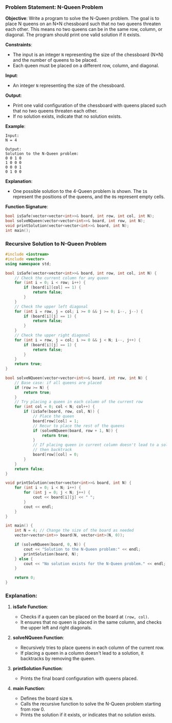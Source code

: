 ### Problem Statement: N-Queen Problem

**Objective**:
Write a program to solve the N-Queen problem. The goal is to place N queens on an N×N chessboard such that no two queens threaten each other. This means no two queens can be in the same row, column, or diagonal. The program should print one valid solution if it exists.

**Constraints**:
- The input is an integer `N` representing the size of the chessboard (N×N) and the number of queens to be placed.
- Each queen must be placed on a different row, column, and diagonal.

**Input**:
- An integer `N` representing the size of the chessboard.

**Output**:
- Print one valid configuration of the chessboard with queens placed such that no two queens threaten each other.
- If no solution exists, indicate that no solution exists.

**Example**:
```
Input:
N = 4

Output:
Solution to the N-Queen problem:
0 0 1 0 
1 0 0 0 
0 0 0 1 
0 1 0 0 
```

**Explanation**:
- One possible solution to the 4-Queen problem is shown. The `1`s represent the positions of the queens, and the `0`s represent empty cells.

**Function Signature**:
```cpp
bool isSafe(vector<vector<int>>& board, int row, int col, int N);
bool solveNQueen(vector<vector<int>>& board, int row, int N);
void printSolution(vector<vector<int>>& board, int N);
int main();
```

### Recursive Solution to N-Queen Problem
```cpp
#include <iostream>
#include <vector>
using namespace std;

bool isSafe(vector<vector<int>>& board, int row, int col, int N) {
    // Check the current column for any queen
    for (int i = 0; i < row; i++) {
        if (board[i][col] == 1) {
            return false;
        }
    }
    // Check the upper left diagonal
    for (int i = row, j = col; i >= 0 && j >= 0; i--, j--) {
        if (board[i][j] == 1) {
            return false;
        }
    }
    // Check the upper right diagonal
    for (int i = row, j = col; i >= 0 && j < N; i--, j++) {
        if (board[i][j] == 1) {
            return false;
        }
    }
    return true;
}

bool solveNQueen(vector<vector<int>>& board, int row, int N) {
    // Base case: if all queens are placed
    if (row >= N) {
        return true;
    }
    // Try placing a queen in each column of the current row
    for (int col = 0; col < N; col++) {
        if (isSafe(board, row, col, N)) {
            // Place the queen
            board[row][col] = 1;
            // Recur to place the rest of the queens
            if (solveNQueen(board, row + 1, N)) {
                return true;
            }
            // If placing queen in current column doesn't lead to a solution,
            // then backtrack
            board[row][col] = 0;
        }
    }
    return false;
}

void printSolution(vector<vector<int>>& board, int N) {
    for (int i = 0; i < N; i++) {
        for (int j = 0; j < N; j++) {
            cout << board[i][j] << " ";
        }
        cout << endl;
    }
}

int main() {
    int N = 4; // Change the size of the board as needed
    vector<vector<int>> board(N, vector<int>(N, 0));

    if (solveNQueen(board, 0, N)) {
        cout << "Solution to the N-Queen problem:" << endl;
        printSolution(board, N);
    } else {
        cout << "No solution exists for the N-Queen problem." << endl;
    }

    return 0;
}
```

### Explanation:
1. **isSafe Function**:
   - Checks if a queen can be placed on the board at `(row, col)`.
   - It ensures that no queen is placed in the same column, and checks the upper left and right diagonals.

2. **solveNQueen Function**:
   - Recursively tries to place queens in each column of the current row.
   - If placing a queen in a column doesn't lead to a solution, it backtracks by removing the queen.

3. **printSolution Function**:
   - Prints the final board configuration with queens placed.

4. **main Function**:
   - Defines the board size `N`.
   - Calls the recursive function to solve the N-Queen problem starting from row 0.
   - Prints the solution if it exists, or indicates that no solution exists.
